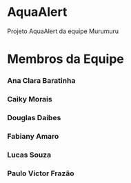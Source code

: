 # AquaAlert
Projeto AquaAlert da equipe Murumuru




# Membros da Equipe

### Ana Clara Baratinha

### Caiky Morais

### Douglas Daibes

### Fabiany Amaro

### Lucas Souza

### Paulo Victor Frazão
